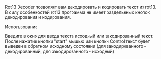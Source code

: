 Rot13 Decoder позволяет вам декодировать и кодировать текст из rot13.
В силу особенностей rot13 программа не имеет раздельнных кнопок декодирования и кодирования.

Использование

Введите в окно для ввода текста исходный или закодированный текст. После нажатия кнопки "start" мышью или кнопки Control текст будет выведен в обратном исходному состоянии (для закодированного - декодированный, для закодированного - исходный)
